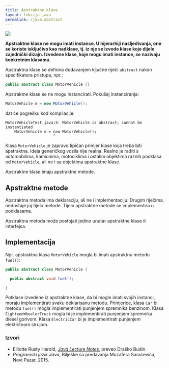 ```yaml
---
title: Apstraktne klase
layout: lekcija-java
permalink: /java-abstract
---
```


![](http://www.itrelease.com/wp-content/uploads/2011/05/picture-abstract-class-UML-Diagram.gif)

**Apstraktne klase ne mogu imati instance. U hijerarhiji nasljeđivanja, one se koriste isključivo kao nadklase, tj. iz nje se izvode klase koje dijele zajednički dizajn. Izvedene klase, koje mogu imati instance, se nazivaju konkretnim klasama.**

Apstraktna klase se definira dodavanjem ključne riječi `abstract` nakon specifikatora pristupa, npr.:

```java
public abstract class MotorVehicle {}
```

Apstraktne klase se ne mogu instancirati. Pokušaj instanciranja:

```java
MotorVehicle m = new MotorVehicle();
```

dat će pogrešku kod kompilacije:

```
MotorVehicleTest.java:5: MotorVehicle is abstract; cannot be instantiated
    MotorVehicle m = new MotorVehicle();
                     ^
```

Klasa `MotorVehicle` je zapravo tipičan primjer klase koja treba biti apstraktna. Ideja generičkog vozila nije realna. Realno je raditi s automobilima, kamionima, motociklima i ostalim objektima raznih podklasa od `MotorVehicle`, ali ne i sa objektima apstraktne klase.

Apstraktne klase imaju apstraktne metode.

## Apstraktne metode

Apstraktna metoda ima deklaraciju, ali ne i implementaciju. Drugim riječima, nedostaje joj tijelo metode. Tijelo apstraktne metode se implementira u podklasama.

Apstraktna metoda može postojati jedino unutar apstraktne klase ili interfejsa.

## Implementacija

Npr. apstraktna klasa `MotorVehicle` mogla bi imati apstraktnu metodu `fuel()`:

```java
public abstract class MotorVehicle {

  public abstract void fuel();

}
```

Potklase izvedene iz apstraktne klase, da bi mogle imati svojih instanci, moraju implementirati svaku deklarisanu metodu. Primjerice, klasa `Car` bi metodu `fuel()` mogla implementirati punjenjem spremnika benzinom. Klasa `EighteenWheelerTruck` mogla bi je implementirati punjenjem spremnika diesel gorivom. Klasa `ElectricCar` bi je implementirati punjenjem električnom strujom.

### Izvori
- Elliotte Rusty Harold, *[Java Lecture Notes](//www.cafeaulait.org/course/index.html)*, preveo Draško Budin.
- *Programski jezik Java*, Bilješke sa predavanja Muzafera Saračevića, Novi Pazar, 2015.
